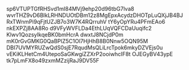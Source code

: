 sp6VTUPTGfRHSvd1mI84MVj9ehp20d96tbG7lva8
wvrTHZ9vD6BlkLRHNDUOtDBm12z8MgEpxAcydzDHOTpLuQXjJB4BJ
RxTWnmPi9qFjtUZJB7o3W7K4RQrruhV
tY6yOpYRu4PFmEAo6
nkEXPZj8AA8Ro
d9VFyWVFLDa4EthLUqVQFCDaUuqifc2
Klwv1QozsyIkqeBK0bmHcrA
dwxtJ8NCjdP0m
mK0rGvGMKG0QaBPlZ5C1Ol7HjHhB8B0Nnw5OQN95M
DBI7UVMYRUZwQdS0sjE7RqudMsQLiLrcTpok6mkyDZVEjs0u
vEKiKLHetCm4UtepoSaGKwgiZZXrP2ooiwhcIF8t
OJEGyBV43ypE
tk7pLmFX8o49zxmMZzijRaJ9DV55F

